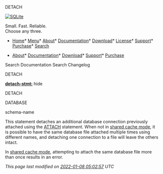 




DETACH




[![SQLite](images/sqlite370_banner.gif)](index.html)


Small. Fast. Reliable.  
Choose any three.


* [Home](index.html)* [Menu](javascript:void(0))* [About](about.html)* [Documentation](docs.html)* [Download](download.html)* [License](copyright.html)* [Support](support.html)* [Purchase](prosupport.html)* [Search](javascript:void(0))




* [About](about.html)* [Documentation](docs.html)* [Download](download.html)* [Support](support.html)* [Purchase](prosupport.html)






Search Documentation
Search Changelog










DETACH


**[detach\-stmt:](syntax/detach-stmt.html)**
hide








DETACH



DATABASE



schema\-name









This statement detaches an additional database connection previously 
attached using the [ATTACH](lang_attach.html) statement. 
When not in [shared cache mode](sharedcache.html), 
it is possible to have the same database file attached multiple times using 
different names, and detaching one connection to a file will leave the 
others intact.



In [shared cache mode](sharedcache.html), attempting to attach the same database file more
than once results in an error.


*This page last modified on [2022\-01\-08 05:02:57](https://sqlite.org/docsrc/honeypot) UTC* 


